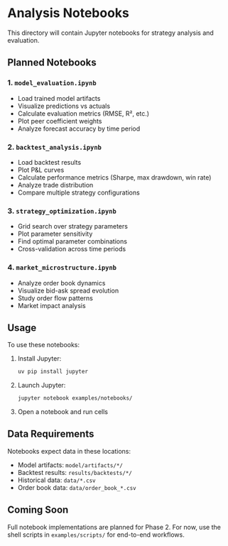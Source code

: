# Analysis Notebooks

This directory will contain Jupyter notebooks for strategy analysis and evaluation.

## Planned Notebooks

### 1. `model_evaluation.ipynb`
- Load trained model artifacts
- Visualize predictions vs actuals
- Calculate evaluation metrics (RMSE, R², etc.)
- Plot peer coefficient weights
- Analyze forecast accuracy by time period

### 2. `backtest_analysis.ipynb`
- Load backtest results
- Plot P&L curves
- Calculate performance metrics (Sharpe, max drawdown, win rate)
- Analyze trade distribution
- Compare multiple strategy configurations

### 3. `strategy_optimization.ipynb`
- Grid search over strategy parameters
- Plot parameter sensitivity
- Find optimal parameter combinations
- Cross-validation across time periods

### 4. `market_microstructure.ipynb`
- Analyze order book dynamics
- Visualize bid-ask spread evolution
- Study order flow patterns
- Market impact analysis

## Usage

To use these notebooks:

1. Install Jupyter:
   ```bash
   uv pip install jupyter
   ```

2. Launch Jupyter:
   ```bash
   jupyter notebook examples/notebooks/
   ```

3. Open a notebook and run cells

## Data Requirements

Notebooks expect data in these locations:
- Model artifacts: `model/artifacts/*/`
- Backtest results: `results/backtests/*/`
- Historical data: `data/*.csv`
- Order book data: `data/order_book_*.csv`

## Coming Soon

Full notebook implementations are planned for Phase 2. For now, use the shell scripts in `examples/scripts/` for end-to-end workflows.
